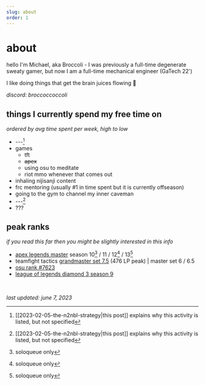 ```yaml
---
slug: about
order: 1
---
```


# about

hello I'm Michael, aka Broccoli - I was previously a full-time degenerate sweaty gamer, but now I am a full-time mechanical engineer (GaTech 22') 


I like doing things that get the brain juices flowing 🙂


*discord: broccoccoccoli*


## things I currently spend my free time on
*ordered by avg time spent per week, high to low*

- ---[^1] <!--bp-->
- games
    - tft
    - ~~apex~~ 
    - using osu to meditate
    - riot mmo whenever that comes out
- inhaling nijisanji content
- frc mentoring (usually \#1 in time spent but it is currently offseason)
- going to the gym to channel my inner caveman
- ---[^1] <!--wb-->
- ???


## peak ranks
*if you read this far then you might be slightly interested in this info*
- [apex legends master](images/apexrank.png) season 10[^2] / 11 / 12[^2] / 13[^2] 
- teamfight tactics [grandmaster set 7.5](images/tftrank.png) (476 LP peak) | master set 6 / 6.5
- [osu rank \#7623](https://osu.ppy.sh/users/5870537) 
- [league of legends diamond 3 season 9](https://www.op.gg/summoners/na/Broccoli%20TFT)

&nbsp;

*last updated: june 7, 2023*


[^1]: [[2023-02-05-the-n2nbl-strategy|this post]] explains why this activity is listed, but not specified
[^2]: soloqueue only
